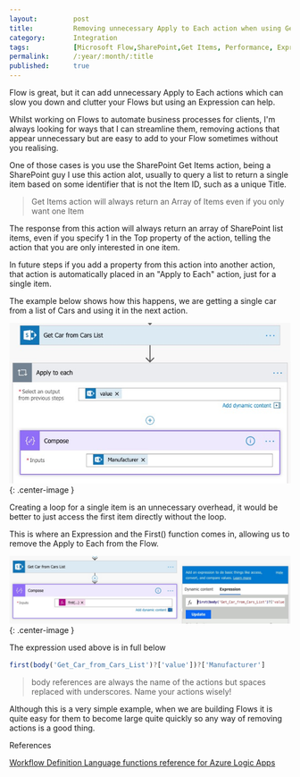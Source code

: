 ```yaml
---
layout:         post
title:          Removing unnecessary Apply to Each action when using Get Items action
category:       Integration
tags:           [Microsoft Flow,SharePoint,Get Items, Performance, Expression, Refactoring, First()]
permalink:      /:year/:month/:title
published:      true
---
```


Flow is great, but it can add unnecessary Apply to Each actions which can slow you down and clutter your Flows but using an Expression can help.

Whilst working on Flows to automate business processes for clients, I'm always looking for ways that I can streamline them, removing actions that appear unnecessary but are easy to add to your Flow sometimes without you realising.

One of those cases is you use the SharePoint Get Items action, being a SharePoint guy I use this action alot, usually to query a list to return a single item based on some identifier that is not the Item ID, such as a unique Title.

> Get Items action will always return an Array of Items even if you only want one Item

The response from this action will always return an array of SharePoint list items, even if you specify 1 in the Top property of the action, telling the action that you are only interested in one item.

In future steps if you add a property from this action into another action, that action is automatically placed in an "Apply to Each" action, just for a single item.

The example below shows how this happens, we are getting a single car from a list of Cars and using it in the next action.

![](/public/img/flow/getitems-applytoeach.jpg){: .center-image }

Creating a loop for a single item is an unnecessary overhead, it would be better to just access the first item directly without the loop. 

This is where an Expression and the First() function comes in, allowing us to remove the Apply to Each from the Flow.

![](/public/img/flow/getitems-first.jpg){: .center-image }

The expression used above is in full below

``` javascript
first(body('Get_Car_from_Cars_List')?['value'])?['Manufacturer']
```

 > body references are always the name of the actions but spaces replaced with underscores. Name your actions wisely!

Although this is a very simple example, when we are building Flows it is quite easy for them to become large quite quickly so any way of removing actions is a good thing.

References

[Workflow Definition Language functions reference for Azure Logic Apps](https://docs.microsoft.com/en-us/azure/logic-apps/workflow-definition-language-functions-reference)